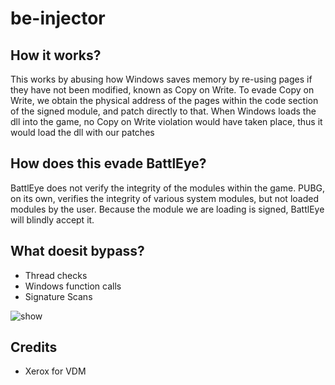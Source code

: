 # be-injector
 
## How it works?
This works by abusing how Windows saves memory by re-using pages if they have not been modified, known as Copy on Write.  To evade Copy on Write, we obtain the physical address of the pages within the code section of the signed module, and patch directly to that.  When Windows loads the dll into the game, no Copy on Write violation would have taken place, thus it would load the dll with our patches

## How does this evade BattlEye?
BattlEye does not verify the integrity of the modules within the game.  PUBG, on its own, verifies the integrity of various system modules, but not loaded modules by the user.  Because the module we are loading is signed, BattlEye will blindly accept it.

## What doesit bypass?
- Thread checks
- Windows function calls
- Signature Scans

![show](https://media.discordapp.net/attachments/958184678215528500/971602461808803910/unknown.png)

## Credits
- Xerox for VDM
